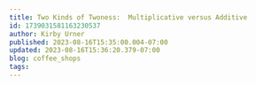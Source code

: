 ```yaml
---
title: Two Kinds of Twoness:  Multiplicative versus Additive
id: 1739031581163230537
author: Kirby Urner
published: 2023-08-16T15:35:00.004-07:00
updated: 2023-08-16T15:36:20.379-07:00
blog: coffee_shops
tags: 
---
```


